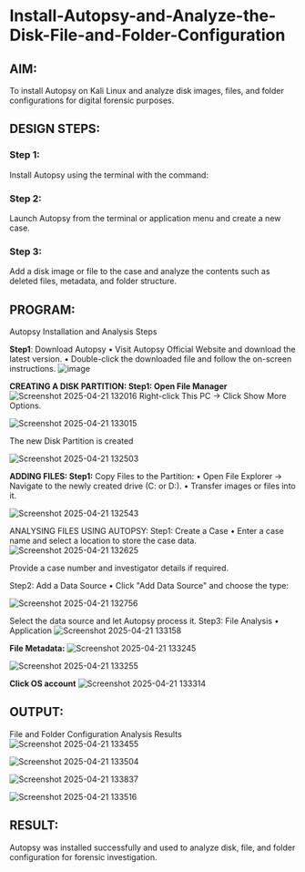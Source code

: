 # Install-Autopsy-and-Analyze-the-Disk-File-and-Folder-Configuration
## AIM:
To install Autopsy on Kali Linux and analyze disk images, files, and folder configurations for digital forensic purposes.

## DESIGN STEPS:
### Step 1:
Install Autopsy using the terminal with the command:

### Step 2:
Launch Autopsy from the terminal or application menu and create a new case.

### Step 3:
Add a disk image or file to the case and analyze the contents such as deleted files, metadata, and folder structure.

## PROGRAM:
Autopsy Installation and Analysis Steps

**Step1**:
Download Autopsy
• Visit Autopsy Official Website and download the latest version.
• Double-click the downloaded file and follow the on-screen instructions.
![image](https://github.com/user-attachments/assets/c221112e-c6f9-4539-af4c-ac78284aa4c3)

**CREATING A DISK PARTITION:
Step1: Open File Manager**
![Screenshot 2025-04-21 132016](https://github.com/user-attachments/assets/68ab5205-bbbe-4dea-b722-ebcc224005b5)
Right-click This PC → Click Show More Options.

![Screenshot 2025-04-21 133015](https://github.com/user-attachments/assets/809bb801-f755-4e8c-99c2-50a3cca55e74)

The new Disk Partition is created

![Screenshot 2025-04-21 132503](https://github.com/user-attachments/assets/6d0e6529-d679-4ae7-b878-e6d01a58cdd7)

**ADDING FILES:
Step1:** 
Copy Files to the Partition:
• Open File Explorer → Navigate to the newly created drive (C: or D:).
• Transfer images or files into it.

![Screenshot 2025-04-21 132543](https://github.com/user-attachments/assets/ff55d70f-467d-4e3a-9b76-bb7d74db7922)

ANALYSING FILES USING AUTOPSY:
Step1: Create a Case
• Enter a case name and select a location to store the case data.
![Screenshot 2025-04-21 132625](https://github.com/user-attachments/assets/8192a52c-70c3-4874-b05d-aced43e89d56)

Provide a case number and investigator details if required.

Step2: Add a Data Source
• Click "Add Data Source" and choose the type:

![Screenshot 2025-04-21 132756](https://github.com/user-attachments/assets/6b70c21a-a786-42d2-9886-ed0eb6baddd6)

Select the data source and let Autopsy process it.
Step3: File Analysis
• Application
![Screenshot 2025-04-21 133158](https://github.com/user-attachments/assets/e989fe9e-e41e-481a-bc99-da59c4e54d98)

**File Metadata:**
![Screenshot 2025-04-21 133245](https://github.com/user-attachments/assets/662b99bf-a610-4ca0-b243-284d9642df7c)

![Screenshot 2025-04-21 133255](https://github.com/user-attachments/assets/793a6fdc-9c62-4b15-9292-a70ea3acb279)

**Click OS account**
![Screenshot 2025-04-21 133314](https://github.com/user-attachments/assets/7be64edb-16e4-40da-87db-f829ca917cf6)

## OUTPUT:
File and Folder Configuration Analysis Results
![Screenshot 2025-04-21 133455](https://github.com/user-attachments/assets/3a049473-4ab8-4edf-8568-b711701bbb4c)

![Screenshot 2025-04-21 133504](https://github.com/user-attachments/assets/2656c689-ed8e-4057-8e5b-b010a43153f2)

![Screenshot 2025-04-21 133837](https://github.com/user-attachments/assets/39ffa5e9-d0fc-4e5c-a5cf-a50afac75849)

![Screenshot 2025-04-21 133516](https://github.com/user-attachments/assets/eba10265-f48c-47cc-861f-24a83bb72b10)


## RESULT:
Autopsy was installed successfully and used to analyze disk, file, and folder configuration for forensic investigation.
